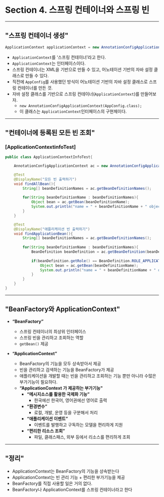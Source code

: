 # Section 4. 스프링 컨테이너와 스프링 빈

---

## "스프링 컨테이너 생성"
```java
ApplicationContext applicationContext = new AnnotationConfigApplicationContext(AppConfig.class);
```

- `ApplicationContext`를 ‘스프링 컨테이너’라고 한다.
- `ApplicationContext`는 인터페이스이다.
- 스프링 컨테이너는 XML을 기반으로 만들 수 있고, 어노테이션 기반의 자바 설정 클래스로 만들 수 있다.
- 직전에 `AppConfig`를 사용했던 방식이 어노테이션 기반의 자바 설정 클래스로 스프링 컨테이너를 만든 것.
- 자바 설정 클래스를 기반으로 스프링 컨테이너(`ApplicationContext`)를 만들어보자.
    - `new AnnotationConfigApplicationContext(AppConfig.class);`
    - 이 클래스는 `ApplicationContext`인터페이스의 구현체이다.

---

## "컨테이너에 등록된 모든 빈 조회"

### [ApplicationContextinfoTest]

```java
public class ApplicationContextInfoTest{

	AnnotationConfigApplicationContext ac = new AnnotationConfigApplicationContext(AppConfig.class);

	@Test
	@DisplayName("모든 빈 출력하기")
	void findAllBean(){
		String[] beanDefinitionNames = ac.getBeanDefinitionNames();
	
		for(String beanDefinitionName : beanDefinitionNames){
			Object bean = ac.getBean(beanDefinitionName);
			System.out.println("name = " + beanDefinitionName + " object = " + bean);
		}
	}

	@Test
	@DisplayName("애플리케이션 빈 출력하기")
	void findApplicationBean(){
		String[] beanDefinitionNames = ac.getBeanDefinitionNames();
	
		for(String beanDefinitionName : beanDefinitionNames){
			BeanDefinition beanDefinition = ac.getBeanDefinition(beanDefinitionName);
		
			if(beanDefinition.getRole() == BeanDefinition.ROLE_APPLICATION){
				Object bean = ac.getBean(beanDefinitionName);
				System.out.println("name = " + beanDefinitionName + " object = " + bean);
			}
		}
	}
}
```

---

## "BeanFactory와 ApplicationContext"
- **“BeanFactory”**
    - 스프링 컨테이너의 최상위 인터페이스
    - 스프링 빈을 관리하고 조회하는 역할
    - `getBean()` 제공

- **“ApplicationContext”**
    - BeanFactory의 기능을 모두 상속받아서 제공
    - 빈을 관리하고 검색하는 기능을 BeanFactory가 제공
    - 애플리케이션을 개발할 때는 빈을 관리하고 조회하는 기능 뿐만 아니라 수많은 부가기능이 필요하다.
    - **“ApplicationContext 가 제공하는 부가기능"**
        - **“메시지소스를 활용한 국제화 기능”**
            - 한국에선 한국어, 영어권에선 영어로 출력
        - **“환경변수”**
            - 로컬, 개발, 운영 등을 구분해서 처리
        - **“애플리케이션 이벤트”**
            - 이벤트를 발행하고 구독하는 모델을 편리하게 지원
        - **“편리한 리소스 조회”**
            - 파일, 클래스패스, 외부 등에서 리소스를 편리하게 조회


---

## "정리"

- ApplicationContext는 BeanFactory의 기능을 상속받는다
- ApplicationContext는 빈 관리 기능 + 편리한 부가기능을 제공
- BeanFactory를 직접 사용할 일은 거의 없다.
- BeanFactory나 ApplicationContext를 스프링 컨테이너라고 한다